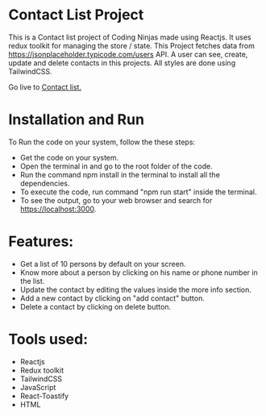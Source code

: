 # Contact List Project
  This is a Contact list project of Coding Ninjas made using Reactjs. It uses redux toolkit for managing the store / state. This Project fetches data from https://jsonplaceholder.typicode.com/users API. A user can see, create, update and delete contacts in this projects. All styles are done using TailwindCSS.

 Go live to [Contact list.](https://contact-list-rajxode.netlify.app/)

# Installation and Run
  To Run the code on your system, follow the these steps:
  - Get the code on your system.
  - Open the terminal in and go to the root folder of the code.
  - Run the command npm install in the terminal to install all the dependencies.
  - To execute the code, run command "npm run start" inside the terminal.
  - To see the output, go to your web browser and search for [https://localhost:3000](http://localhost:3000/).

# Features:
  - Get a list of 10 persons by default on your screen.
  - Know more about a person by clicking on his name or phone number in the list.
  - Update the contact by editing the values inside the more info section.
  - Add a new contact by clicking on "add contact" button.
  - Delete a contact by clicking on delete button.

# Tools used:
  - Reactjs
  - Redux toolkit
  - TailwindCSS
  - JavaScript
  - React-Toastify
  - HTML
